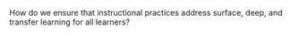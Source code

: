 How do we ensure that instructional practices address surface, deep, and transfer learning for all learners?
